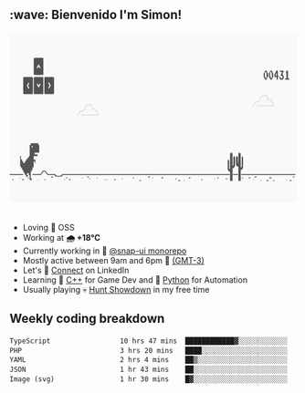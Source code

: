 <h2>:wave: <b>Bienvenido I'm Simon!&nbsp;</b></h2>

<section>
  <img src="./static/banner.gif" height=300 width=1000>
</section>

<br>

<ul>
  <li>
     Loving 🤍 OSS
  </li>
  <li>
		<!--START_SECTION:weather-->
		Working at <b>🌧   +18°C</b>
		<!--END_SECTION:weather-->
  </li>
  <li>
    Currently working in 🎨&nbsp;<a href=https://github.com/snapverse/snap-ui target=_blank>@snap-ui monorepo</a>
  </li>
  <li>
    Mostly active between 9am and 6pm 🚩 <a href=https://onlinealarmkur.com/world/es target=_blank>(GMT-3)</a>
  </li>
  <li>
    Let's 🔗&nbsp;<a href=https://www.linkedin.com/in/itssimmons target=_blank>Connect</a> on LinkedIn
  </li>
  <li>
    Learning 👴&nbsp;<a href=https://images3.memedroid.com/images/UPLOADED755/65f2bce6734f6.webp target=_blank>C++</a> for Game Dev and 🐍&nbsp;<a href=https://qph.cf2.quoracdn.net/main-qimg-4472b6229cb75bf66ab531f3ebd4f975-lq target=_blank>Python</a> for Automation
  </li>
  <li>
    Usually playing 💀&nbsp;<a href=https://www.huntshowdown.com target=_blank>Hunt Showdown</a> in my free time
  </li>
</ul>

<h2><b>Weekly coding breakdown </b></h2>

<!--START_SECTION:waka-->

```txt
TypeScript                 10 hrs 47 mins  ████████████▓░░░░░░░░░░░░   50.69 %
PHP                        3 hrs 20 mins   ████░░░░░░░░░░░░░░░░░░░░░   15.72 %
YAML                       2 hrs 4 mins    ██▒░░░░░░░░░░░░░░░░░░░░░░   09.75 %
JSON                       1 hr 43 mins    ██░░░░░░░░░░░░░░░░░░░░░░░   08.08 %
Image (svg)                1 hr 30 mins    █▓░░░░░░░░░░░░░░░░░░░░░░░   07.05 %
```

<!--END_SECTION:waka-->
